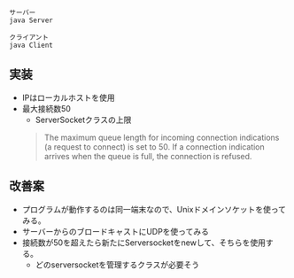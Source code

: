 ```
サーバー
java Server

クライアント
java Client
```

## 実装
- IPはローカルホストを使用
- 最大接続数50
  - ServerSocketクラスの上限
  > The maximum queue length for incoming connection indications (a request to connect) is set to 50. If a connection indication arrives when the queue is full, the connection is refused.

## 改善案
- プログラムが動作するのは同一端末なので、Unixドメインソケットを使ってみる。
- サーバーからのブロードキャストにUDPを使ってみる
- 接続数が50を超えたら新たにServersocketをnewして、そちらを使用する。
  - どのserversocketを管理するクラスが必要そう
